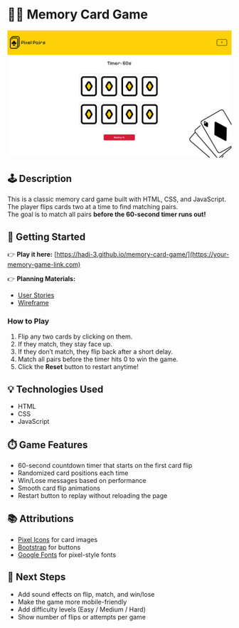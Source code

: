 # 🧠💫 Memory Card Game

![Game Screenshot](./assets/Game-scrrenshot.png)

## 🕹️ Description

This is a classic memory card game built with HTML, CSS, and JavaScript.  
The player flips cards two at a time to find matching pairs.  
The goal is to match all pairs **before the 60-second timer runs out!**

## 🚀 Getting Started

👉 **Play it here:** [https://hadi-3.github.io/memory-card-game/](https://your-memory-game-link.com)

👉 **Planning Materials:**

- [User Stories](https://trello.com/b/S4dMmNEp/project-1)
- [Wireframe](./assets/WireFrame.png)

### How to Play

1. Flip any two cards by clicking on them.
2. If they match, they stay face up.
3. If they don’t match, they flip back after a short delay.
4. Match all pairs before the timer hits 0 to win the game.
5. Click the **Reset** button to restart anytime!

## 💡 Technologies Used

- HTML
- CSS
- JavaScript

## ⏱️ Game Features

- 60-second countdown timer that starts on the first card flip
- Randomized card positions each time
- Win/Lose messages based on performance
- Smooth card flip animations
- Restart button to replay without reloading the page

## 📚 Attributions

- [Pixel Icons](https://www.flaticon.com/) for card images
- [Bootstrap](https://getbootstrap.com) for buttons
- [Google Fonts](https://fonts.google.com/) for pixel-style fonts

## 🚧 Next Steps

- Add sound effects on flip, match, and win/lose
- Make the game more mobile-friendly
- Add difficulty levels (Easy / Medium / Hard)
- Show number of flips or attempts per game
